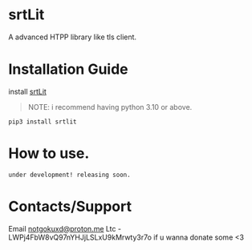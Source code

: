 # srtLit

A advanced HTPP library like tls client.

# Installation Guide

install [srtLit](https://gay.com)

> NOTE: i recommend having python 3.10 or above.

```
pip3 install srtlit
```

# How to use.

```
under development! releasing soon.
```

# Contacts/Support

Email <notgokuxd@proton.me>
Ltc - LWPj4FbW8vQ97nYHJjLSLxU9kMrwty3r7o if u wanna donate some <3
